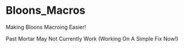 # Bloons_Macros

Making Bloons Macroing Easier!

Past Mortar May Not Currently Work (Working On A Simple Fix Now!)
